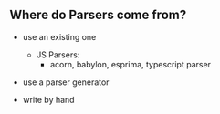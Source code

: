 ## Where do Parsers come from?

- use an existing one
    - JS Parsers:
        - acorn, babylon, esprima, typescript parser
- use a parser generator




- write by hand

